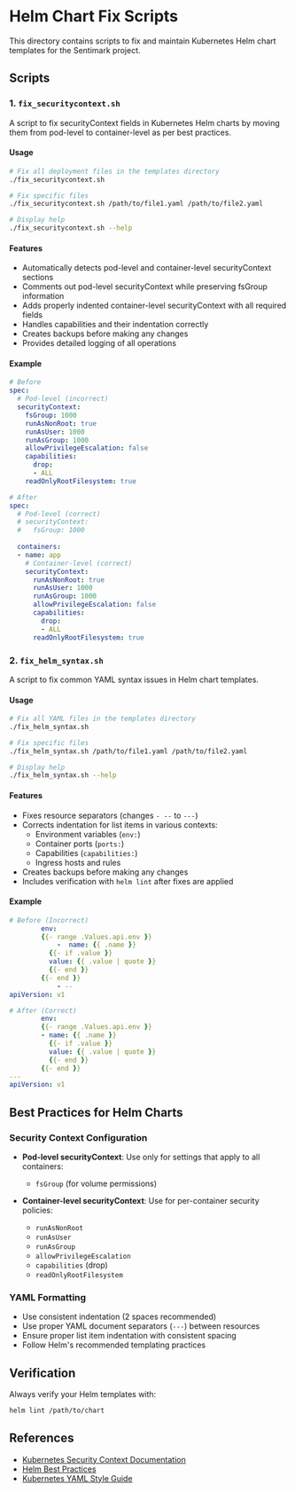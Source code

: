 # Helm Chart Fix Scripts

This directory contains scripts to fix and maintain Kubernetes Helm chart templates for the Sentimark project.

## Scripts

### 1. `fix_securitycontext.sh`

A script to fix securityContext fields in Kubernetes Helm charts by moving them from pod-level to container-level as per best practices.

#### Usage

```bash
# Fix all deployment files in the templates directory
./fix_securitycontext.sh

# Fix specific files
./fix_securitycontext.sh /path/to/file1.yaml /path/to/file2.yaml

# Display help
./fix_securitycontext.sh --help
```

#### Features

- Automatically detects pod-level and container-level securityContext sections
- Comments out pod-level securityContext while preserving fsGroup information
- Adds properly indented container-level securityContext with all required fields
- Handles capabilities and their indentation correctly
- Creates backups before making any changes
- Provides detailed logging of all operations

#### Example

```yaml
# Before
spec:
  # Pod-level (incorrect)
  securityContext:
    fsGroup: 1000
    runAsNonRoot: true
    runAsUser: 1000
    runAsGroup: 1000
    allowPrivilegeEscalation: false
    capabilities:
      drop:
      - ALL
    readOnlyRootFilesystem: true

# After
spec:
  # Pod-level (correct)
  # securityContext:
  #   fsGroup: 1000
  
  containers:
  - name: app
    # Container-level (correct)
    securityContext:
      runAsNonRoot: true
      runAsUser: 1000
      runAsGroup: 1000
      allowPrivilegeEscalation: false
      capabilities:
        drop:
        - ALL
      readOnlyRootFilesystem: true
```

### 2. `fix_helm_syntax.sh`

A script to fix common YAML syntax issues in Helm chart templates.

#### Usage

```bash
# Fix all YAML files in the templates directory
./fix_helm_syntax.sh

# Fix specific files
./fix_helm_syntax.sh /path/to/file1.yaml /path/to/file2.yaml

# Display help
./fix_helm_syntax.sh --help
```

#### Features

- Fixes resource separators (changes `- --` to `---`)
- Corrects indentation for list items in various contexts:
  - Environment variables (`env:`)
  - Container ports (`ports:`)
  - Capabilities (`capabilities:`)
  - Ingress hosts and rules
- Creates backups before making any changes
- Includes verification with `helm lint` after fixes are applied

#### Example

```yaml
# Before (Incorrect)
        env:
        {{- range .Values.api.env }}
            -  name: {{ .name }}
          {{- if .value }}
          value: {{ .value | quote }}
          {{- end }}
        {{- end }}
            - --
apiVersion: v1

# After (Correct)
        env:
        {{- range .Values.api.env }}
        - name: {{ .name }}
          {{- if .value }}
          value: {{ .value | quote }}
          {{- end }}
        {{- end }}
---
apiVersion: v1
```

## Best Practices for Helm Charts

### Security Context Configuration

- **Pod-level securityContext**: Use only for settings that apply to all containers:
  - `fsGroup` (for volume permissions)

- **Container-level securityContext**: Use for per-container security policies:
  - `runAsNonRoot`
  - `runAsUser`
  - `runAsGroup`
  - `allowPrivilegeEscalation`
  - `capabilities` (drop)
  - `readOnlyRootFilesystem`

### YAML Formatting

- Use consistent indentation (2 spaces recommended)
- Use proper YAML document separators (`---`) between resources
- Ensure proper list item indentation with consistent spacing
- Follow Helm's recommended templating practices

## Verification

Always verify your Helm templates with:

```bash
helm lint /path/to/chart
```

## References

- [Kubernetes Security Context Documentation](https://kubernetes.io/docs/tasks/configure-pod-container/security-context/)
- [Helm Best Practices](https://helm.sh/docs/chart_best_practices/)
- [Kubernetes YAML Style Guide](https://kubernetes.io/docs/contribute/style/style-guide/#yaml-formatting)